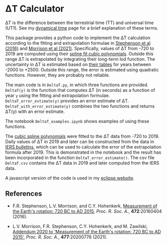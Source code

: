 # &Delta;T Calculator

&Delta;T is the difference between the terrestrial time (TT) and universal time (UT1). See my [dynamical time](http://ytliu.epizy.com/eclipse/dynamical_time.html) page for a brief explanation of these terms.

This package provides a python code to implement the &Delta;T calculation according to the fitting and extrapolation formulae in [Stephenson et al (2016)](https://royalsocietypublishing.org/doi/10.1098/rspa.2016.0404) and [Morrison et al (2021)](https://royalsocietypublishing.org/doi/10.1098/rspa.2020.0776). Specifically, values of ΔT from -720 to 2019 are computed using their [spline fit cubic polynomials](http://astro.ukho.gov.uk/nao/lvm/Table-S15.2020.txt). Outside this range &Delta;T is extrapolated by integrating their long-term lod function. The uncertainty in &Delta;T is estimated based on [their tables](http://astro.ukho.gov.uk/nao/lvm/) for years between -2000 to +2500. Outside this range, the error is estimated using quadratic functions. However, they are probably not reliable.

The main code is in `DeltaT.py`, in which three functions are provided. `DeltaT(y)` is the function that computes &Delta;T (in seconds) as a function of year `y` using the fitting and extrapolation formulae. `DeltaT_error_estimate(y)` provides an error estimate of &Delta;T. `DeltaT_with_error_estimate(y)` combines the two functions and returns &Delta;T(y) with an error estimate.

The notebook `DeltaT_examples.ipynb` shows examples of using these functions.

The [cubic spline polynomials](http://astro.ukho.gov.uk/nao/lvm/Table-S15.2020.txt) were fitted to the &Delta;T data from -720 to 2019. Daily values of &Delta;T in 2019 and later can be constructed from the data in [IERS bulletins](https://www.iers.org/IERS/EN/Publications/Bulletins/bulletins.html), which  can be used to calculate the error of the extrapolation formula after 2019. This is demonstrated in the notebook and the result has been incorporated in the function `DeltaT_error_estimate()`. The csv file `DeltaT.csv` contains the &Delta;T data in 2019 and later computed from the IERS data.

A javascript version of the code is used in my [eclipse website](http://ytliu.epizy.com/eclipse/).

## References

- F.R. Stephenson, L.V. Morrison, and C.Y. Hohenkerk, [Measurement of the Earth's rotation: 720 BC to AD 2015](https://royalsocietypublishing.org/doi/10.1098/rspa.2016.0404), *Proc. R. Soc. A.*, **472**:20160404 (2016).

- L.V. Morrison, F.R. Stephenson, C.Y. Hohenkerk, and M. Zawilski, [Addendum 2020 to 'Measurement of the Earth's rotation: 720 BC to AD 2015'](https://royalsocietypublishing.org/doi/10.1098/rspa.2020.0776), *Proc. R. Soc. A.*, **477**:20200776 (2021).